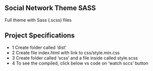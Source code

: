 ## Social Network Theme SASS
Full theme with Sass (.scss) files

## Project Specifications
* 1 Create folder called ‘dist’
* 2 Create file index.html with link to css/style.min.css
* 3 Create folder called ‘scss’ and a file inside called style.scss
* 4 To see the compiled, click below vs code on ‘watch sccs’ button

